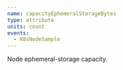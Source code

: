 ```yaml
---
name: capacityEphemeralStorageBytes
type: attribute
units: count
events:
  - K8sNodeSample
---
```


Node ephemeral-storage capacity.